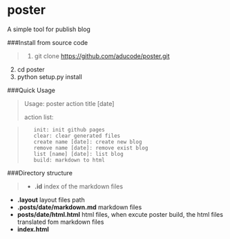 # poster
A simple tool for publish blog

###Install from source code

>1. git clone https://github.com/aducode/poster.git
2. cd poster
3. python setup.py install

###Quick Usage

>Usage:
>        poster action title [date]
>
>action list:

>        init: init github pages
>        clear: clear generated files
>        create name [date]: create new blog
>        remove name [date]: remove exist blog
>        list [name] [date]: list blog
>        build: markdown to html

###Directory structure

>* **.id** index of the markdown files
* **.layout**  layout files path
* **.posts/date/markdown.md**  markdown files
* **posts/date/html.html**  html files, when excute poster build, the html files translated fom markdown files
* **index.html**
